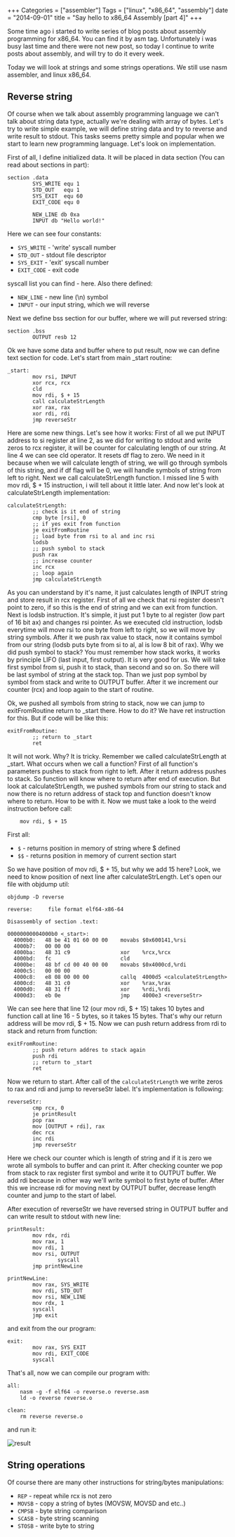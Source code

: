 +++
Categories = ["assembler"]
Tags = ["linux", "x86_64", "assembly"]
date = "2014-09-01"
title = "Say hello to x86_64 Assembly [part 4]"
+++

Some time ago i started to write series of blog posts about assembly programming for x86_64. You can find it by asm tag. Unfortunately i was busy last time and there were not new post, so today I continue to write posts about assembly, and will try to do it every week.

Today we will look at strings and some strings operations. We still use nasm assembler, and linux x86_64.

Reverse string
-----------------------

Of course when we talk about assembly programming language we can't talk about string data type, actually we're dealing with array of bytes. Let's try to write simple example, we will define string data and try to reverse and write result to stdout. This tasks seems pretty simple and popular when we start to learn new programming language. Let's look on implementation.

First of all, I define initialized data. It will be placed in data section (You can read about sections in part):

```assembly
section .data
		SYS_WRITE equ 1
		STD_OUT   equ 1
		SYS_EXIT  equ 60
		EXIT_CODE equ 0

		NEW_LINE db 0xa
		INPUT db "Hello world!"
```

Here we can see four constants:

* `SYS_WRITE` - 'write' syscall number
* `STD_OUT` - stdout file descriptor
* `SYS_EXIT` - 'exit' syscall number
* `EXIT_CODE` - exit code

syscall list you can find - here. Also there defined:

* `NEW_LINE` - new line (\n) symbol
* `INPUT` - our input string, which we will reverse

Next we define bss section for our buffer, where we will put reversed string:

```assembly
section .bss
		OUTPUT resb 12
```

Ok we have some data and buffer where to put result, now we can define text section for code. Let's start from main _start routine:

```assembly
_start:
		mov rsi, INPUT
		xor rcx, rcx
		cld
		mov rdi, $ + 15
		call calculateStrLength
		xor rax, rax
		xor rdi, rdi
		jmp reverseStr
```

Here are some new things. Let's see how it works: First of all we put INPUT address to si register at line 2, as we did for writing to stdout and write zeros to rcx register, it will be counter for calculating length of our string. At line 4 we can see cld operator. It resets df flag to zero. We need in it because when we will calculate length of string, we will go through symbols of this string, and if df flag will be 0, we will handle symbols of string from left to right. Next we call calculateStrLength function. I missed line 5 with mov rdi, $ + 15 instruction, i will tell about it little later. And now let's look at calculateStrLength implementation:

```assembly
calculateStrLength:
		;; check is it end of string
		cmp byte [rsi], 0
		;; if yes exit from function
		je exitFromRoutine
		;; load byte from rsi to al and inc rsi
		lodsb
		;; push symbol to stack
		push rax
		;; increase counter
		inc rcx
		;; loop again
		jmp calculateStrLength
```

As you can understand by it's name, it just calculates length of INPUT string and store result in rcx register. First of all we check that rsi register doesn't point to zero, if so this is the end of string and we can exit from function. Next is lodsb instruction. It's simple, it just put 1 byte to al register (low part of 16 bit ax) and changes rsi pointer. As we executed cld instruction, lodsb everytime will move rsi to one byte from left to right, so we will move by string symbols. After it we push rax value to stack, now it contains symbol from our string (lodsb puts byte from si to al, al is low 8 bit of rax). Why we did push symbol to stack? You must remember how stack works, it works by principle LIFO (last input, first output). It is very good for us. We will take first symbol from si, push it to stack, than second and so on. So there will be last symbol of string at the stack top. Than we just pop symbol by symbol from stack and write to OUTPUT buffer. After it we increment our counter (rcx) and loop again to the start of routine.

Ok, we pushed all symbols from string to stack, now we can jump to exitFromRoutine return to _start there. How to do it? We have ret instruction for this. But if code will be like this:

```assembly
exitFromRoutine:
		;; return to _start
		ret
```

It will not work. Why? It is tricky. Remember we called calculateStrLength at _start. What occurs when we call a function? First of all function's parameters pushes to stack from right to left. After it return address pushes to stack. So function will know where to return after end of execution. But look at calculateStrLength, we pushed symbols from our string to stack and now there is no return address of stack top and function doesn't know where to return. How to be with it. Now we must take a look to the weird instruction before call:

```assembly
    mov rdi, $ + 15
```

First all:

* `$` - returns position in memory of string where $ defined
* `$$` - returns position in memory of current section start

So we have position of mov rdi, $ + 15, but why we add 15 here? Look, we need to know position of next line after calculateStrLength. Let's open our file with objdump util:

```assembly
objdump -D reverse

reverse:     file format elf64-x86-64

Disassembly of section .text:

00000000004000b0 <_start>:
  4000b0:	48 be 41 01 60 00 00 	movabs $0x600141,%rsi
  4000b7:	00 00 00
  4000ba:	48 31 c9             	xor    %rcx,%rcx
  4000bd:	fc                   	cld
  4000be:	48 bf cd 00 40 00 00 	movabs $0x4000cd,%rdi
  4000c5:	00 00 00
  4000c8:	e8 08 00 00 00       	callq  4000d5 <calculateStrLength>
  4000cd:	48 31 c0             	xor    %rax,%rax
  4000d0:	48 31 ff             	xor    %rdi,%rdi
  4000d3:	eb 0e                	jmp    4000e3 <reverseStr>
```

We can see here that line 12 (our mov rdi, $ + 15) takes 10 bytes and function call at line 16 - 5 bytes, so it takes 15 bytes. That's why our return address will be mov rdi, $ + 15. Now we can push return address from rdi to stack and return from function:

```assembly
exitFromRoutine:
		;; push return addres to stack again
		push rdi
		;; return to _start
		ret
```

Now we return to start. After call of the `calculateStrLength` we write zeros to rax and rdi and jump to reverseStr label. It's implementation is following:

```assembly
reverseStr:
		cmp rcx, 0
		je printResult
		pop rax
		mov [OUTPUT + rdi], rax
		dec rcx
		inc rdi
		jmp reverseStr
```

Here we check our counter which is length of string and if it is zero we wrote all symbols to buffer and can print it. After checking counter we pop from stack to rax register first symbol and write it to OUTPUT buffer. We add rdi because in other way we'll write symbol to first byte of buffer. After this we increase rdi for moving next by OUTPUT buffer, decrease length counter and jump to the start of label.

After execution of reverseStr we have reversed string in OUTPUT buffer and can write result to stdout with new line:

```assembly
printResult:
		mov rdx, rdi
		mov rax, 1
		mov rdi, 1
		mov rsi, OUTPUT
                syscall
		jmp printNewLine

printNewLine:
		mov rax, SYS_WRITE
		mov rdi, STD_OUT
		mov rsi, NEW_LINE
		mov rdx, 1
		syscall
		jmp exit
```

and exit from the our program:

```assembly
exit:
		mov rax, SYS_EXIT
		mov rdi, EXIT_CODE
		syscall
```

That's all, now we can compile our program with:

```assembly
all:
	nasm -g -f elf64 -o reverse.o reverse.asm
	ld -o reverse reverse.o

clean:
	rm reverse reverse.o
```

and run it:

![result](http://1.bp.blogspot.com/-PoIXmq_sbmU/VG3x4VvtFiI/AAAAAAAAAH4/z2DiEHcrBxs/s1600/Screenshot%2Bfrom%2B2014-11-20%2B19%3A51%3A15.png)

String operations
------------------------

Of course there are many other instructions for string/bytes manipulations:

* `REP` - repeat while rcx is not zero
* `MOVSB` - copy a string of bytes (MOVSW, MOVSD and etc..)
* `CMPSB` - byte string comparison
* `SCASB` - byte string scanning
* `STOSB` - write byte to string

